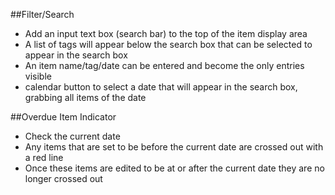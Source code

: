 ##Filter/Search
- Add an input text box (search bar) to the top of the item display area 
- A list of tags will appear below the search box that can be selected to appear in the search box
- An item name/tag/date can be entered and become the only entries visible
- calendar button to select a date that will appear in the search box, grabbing all items of the date

##Overdue Item Indicator
- Check the current date
- Any items that are set to be before the current date are crossed out with a red line
- Once these items are edited to be at or after the current date they are no longer crossed out